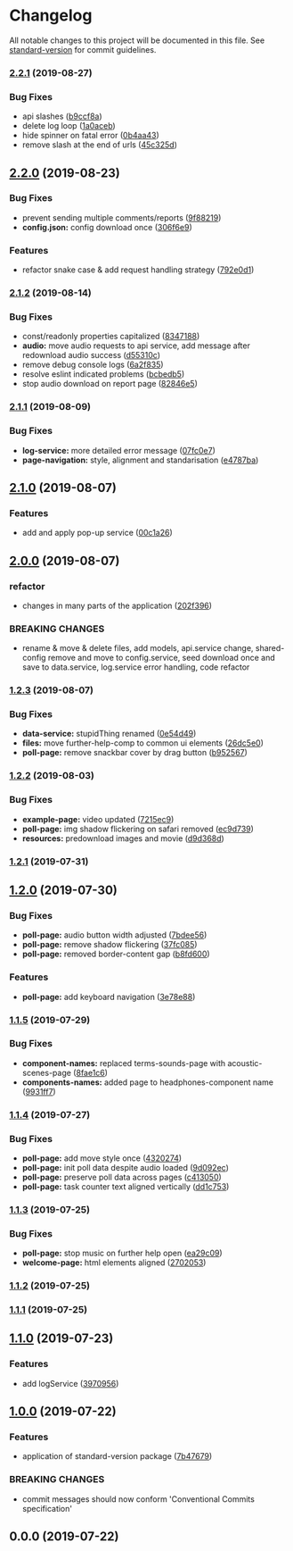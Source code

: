 # Changelog

All notable changes to this project will be documented in this file. See [standard-version](https://github.com/conventional-changelog/standard-version) for commit guidelines.

### [2.2.1](https://github.com/Niekarp/binpoll-front-triple-stimulus/compare/v2.2.0...v2.2.1) (2019-08-27)


### Bug Fixes

* api slashes ([b9ccf8a](https://github.com/Niekarp/binpoll-front-triple-stimulus/commit/b9ccf8a))
* delete log loop ([1a0aceb](https://github.com/Niekarp/binpoll-front-triple-stimulus/commit/1a0aceb))
* hide spinner on fatal error ([0b4aa43](https://github.com/Niekarp/binpoll-front-triple-stimulus/commit/0b4aa43))
* remove slash at the end of urls ([45c325d](https://github.com/Niekarp/binpoll-front-triple-stimulus/commit/45c325d))



## [2.2.0](https://github.com/Niekarp/binpoll-front-triple-stimulus/compare/v2.1.2...v2.2.0) (2019-08-23)


### Bug Fixes

* prevent sending multiple comments/reports ([9f88219](https://github.com/Niekarp/binpoll-front-triple-stimulus/commit/9f88219))
* **config.json:** config download once ([306f6e9](https://github.com/Niekarp/binpoll-front-triple-stimulus/commit/306f6e9))


### Features

* refactor snake case & add request handling strategy ([792e0d1](https://github.com/Niekarp/binpoll-front-triple-stimulus/commit/792e0d1))



### [2.1.2](https://github.com/Niekarp/binpoll-front-triple-stimulus/compare/v2.1.1...v2.1.2) (2019-08-14)


### Bug Fixes

* const/readonly properties capitalized ([8347188](https://github.com/Niekarp/binpoll-front-triple-stimulus/commit/8347188))
* **audio:** move audio requests to api service, add message after redownload audio success ([d55310c](https://github.com/Niekarp/binpoll-front-triple-stimulus/commit/d55310c))
* remove debug console logs ([6a2f835](https://github.com/Niekarp/binpoll-front-triple-stimulus/commit/6a2f835))
* resolve eslint indicated problems ([bcbedb5](https://github.com/Niekarp/binpoll-front-triple-stimulus/commit/bcbedb5))
* stop audio download on report page ([82846e5](https://github.com/Niekarp/binpoll-front-triple-stimulus/commit/82846e5))



### [2.1.1](https://github.com/Niekarp/binpoll-front-triple-stimulus/compare/v2.1.0...v2.1.1) (2019-08-09)


### Bug Fixes

* **log-service:** more detailed error message ([07fc0e7](https://github.com/Niekarp/binpoll-front-triple-stimulus/commit/07fc0e7))
* **page-navigation:** style, alignment and standarisation ([e4787ba](https://github.com/Niekarp/binpoll-front-triple-stimulus/commit/e4787ba))



## [2.1.0](https://github.com/Niekarp/binpoll-front-triple-stimulus/compare/v2.0.0...v2.1.0) (2019-08-07)


### Features

* add and apply pop-up service ([00c1a26](https://github.com/Niekarp/binpoll-front-triple-stimulus/commit/00c1a26))



## [2.0.0](https://github.com/Niekarp/binpoll-front-triple-stimulus/compare/v1.2.3...v2.0.0) (2019-08-07)


### refactor

* changes in many parts of the application ([202f396](https://github.com/Niekarp/binpoll-front-triple-stimulus/commit/202f396))


### BREAKING CHANGES

* rename & move & delete files, add models, api.service change, shared-config remove and move to config.service, seed download once and save to data.service, log.service error handling, code refactor



### [1.2.3](https://github.com/Niekarp/binpoll-front-triple-stimulus/compare/v1.2.2...v1.2.3) (2019-08-07)


### Bug Fixes

* **data-service:** stupidThing renamed ([0e54d49](https://github.com/Niekarp/binpoll-front-triple-stimulus/commit/0e54d49))
* **files:** move further-help-comp to common ui elements ([26dc5e0](https://github.com/Niekarp/binpoll-front-triple-stimulus/commit/26dc5e0))
* **poll-page:** remove snackbar cover by drag button ([b952567](https://github.com/Niekarp/binpoll-front-triple-stimulus/commit/b952567))



### [1.2.2](https://github.com/Niekarp/binpoll-front-triple-stimulus/compare/v1.2.1...v1.2.2) (2019-08-03)


### Bug Fixes

* **example-page:** video updated ([7215ec9](https://github.com/Niekarp/binpoll-front-triple-stimulus/commit/7215ec9))
* **poll-page:** img shadow flickering on safari removed ([ec9d739](https://github.com/Niekarp/binpoll-front-triple-stimulus/commit/ec9d739))
* **resources:** predownload images and movie ([d9d368d](https://github.com/Niekarp/binpoll-front-triple-stimulus/commit/d9d368d))



### [1.2.1](https://github.com/Niekarp/binpoll-front-triple-stimulus/compare/v1.2.0...v1.2.1) (2019-07-31)



## [1.2.0](https://github.com/Niekarp/binpoll-front-triple-stimulus/compare/v1.1.5...v1.2.0) (2019-07-30)


### Bug Fixes

* **poll-page:** audio button width adjusted ([7bdee56](https://github.com/Niekarp/binpoll-front-triple-stimulus/commit/7bdee56))
* **poll-page:** remove shadow flickering ([37fc085](https://github.com/Niekarp/binpoll-front-triple-stimulus/commit/37fc085))
* **poll-page:** removed border-content gap ([b8fd600](https://github.com/Niekarp/binpoll-front-triple-stimulus/commit/b8fd600))


### Features

* **poll-page:** add keyboard navigation ([3e78e88](https://github.com/Niekarp/binpoll-front-triple-stimulus/commit/3e78e88))



### [1.1.5](https://github.com/Niekarp/binpoll-front-triple-stimulus/compare/v1.1.4...v1.1.5) (2019-07-29)


### Bug Fixes

* **component-names:** replaced terms-sounds-page with acoustic-scenes-page ([8fae1c6](https://github.com/Niekarp/binpoll-front-triple-stimulus/commit/8fae1c6))
* **components-names:** added page to headphones-component name ([9931ff7](https://github.com/Niekarp/binpoll-front-triple-stimulus/commit/9931ff7))



### [1.1.4](https://github.com/Niekarp/binpoll-front-triple-stimulus/compare/v1.1.3...v1.1.4) (2019-07-27)


### Bug Fixes

* **poll-page:** add move style once ([4320274](https://github.com/Niekarp/binpoll-front-triple-stimulus/commit/4320274))
* **poll-page:** init poll data despite audio loaded ([9d092ec](https://github.com/Niekarp/binpoll-front-triple-stimulus/commit/9d092ec))
* **poll-page:** preserve poll data across pages ([c413050](https://github.com/Niekarp/binpoll-front-triple-stimulus/commit/c413050))
* **poll-page:** task counter text aligned vertically ([dd1c753](https://github.com/Niekarp/binpoll-front-triple-stimulus/commit/dd1c753))



### [1.1.3](https://github.com/Niekarp/binpoll-front-triple-stimulus/compare/v1.1.2...v1.1.3) (2019-07-25)


### Bug Fixes

* **poll-page:** stop music on further help open ([ea29c09](https://github.com/Niekarp/binpoll-front-triple-stimulus/commit/ea29c09))
* **welcome-page:** html elements aligned ([2702053](https://github.com/Niekarp/binpoll-front-triple-stimulus/commit/2702053))



### [1.1.2](https://github.com/Niekarp/binpoll-front-triple-stimulus/compare/v1.1.1...v1.1.2) (2019-07-25)



### [1.1.1](https://github.com/Niekarp/binpoll-front-triple-stimulus/compare/v1.1.0...v1.1.1) (2019-07-25)



## [1.1.0](https://github.com/Niekarp/binpoll-front-triple-stimulus/compare/v1.0.0...v1.1.0) (2019-07-23)


### Features

* add logService ([3970956](https://github.com/Niekarp/binpoll-front-triple-stimulus/commit/3970956))



## [1.0.0](https://github.com/Niekarp/binpoll-front-triple-stimulus/compare/v0.0.0...v1.0.0) (2019-07-22)


### Features

* application of standard-version package ([7b47679](https://github.com/Niekarp/binpoll-front-triple-stimulus/commit/7b47679))


### BREAKING CHANGES

* commit messages should now conform 'Conventional Commits specification'



## 0.0.0 (2019-07-22)
